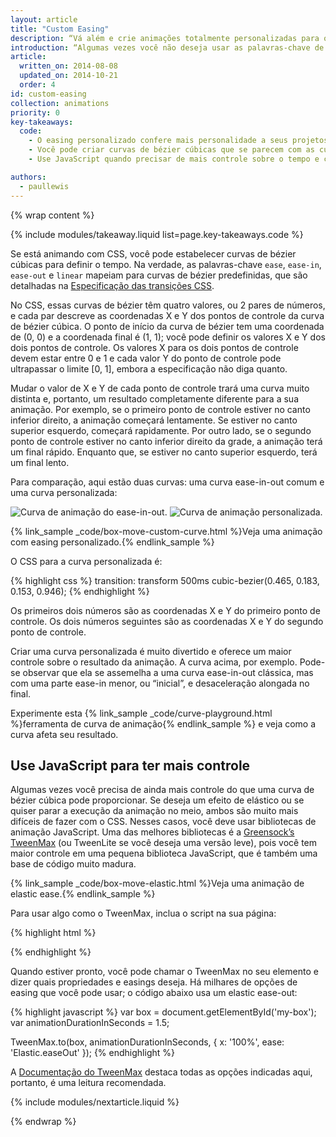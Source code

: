 ```yaml
---
layout: article
title: "Custom Easing"
description: “Vá além e crie animações totalmente personalizadas para os seus projetos."
introduction: “Algumas vezes você não deseja usar as palavras-chave de easing incluídas com o CSS ou usa uma biblioteca de animação baseada em JavaScript. Em ambos os casos, você geralmente pode definir suas próprias curvas (ou equações) o que proporciona maior controle sobre as animações do seu projeto.”
article:
  written_on: 2014-08-08
  updated_on: 2014-10-21
  order: 4
id: custom-easing
collection: animations
priority: 0
key-takeaways:
  code:
    - O easing personalizado confere mais personalidade a seus projetos.
    - Você pode criar curvas de bézier cúbicas que se parecem com as curvas de animação padrão (ease-out, ease-in, etc.), mas com ênfase em locais diferentes.
    - Use JavaScript quando precisar de mais controle sobre o tempo e comportamento da animação, por exemplo, animações elásticas ou saltitantes.

authors:
  - paullewis
---
```

{% wrap content %}

{% include modules/takeaway.liquid list=page.key-takeaways.code %}

Se está animando com CSS, você pode estabelecer curvas de bézier cúbicas para definir o tempo. Na verdade, as palavras-chave `ease`, `ease-in`, `ease-out` e `linear` mapeiam para curvas de bézier predefinidas, que são detalhadas na [Especificação das transições CSS](http://www.w3.org/TR/css3-transitions/).

No CSS, essas curvas de bézier têm quatro valores, ou 2 pares de números, e cada par descreve as coordenadas X e Y dos pontos de controle da curva de bézier cúbica.  O ponto de início da curva de bézier tem uma coordenada de (0, 0) e a coordenada final é (1, 1); você pode definir os valores X e Y dos dois pontos de controle. Os valores X para os dois pontos de controle devem estar entre 0 e 1 e cada valor Y do ponto de controle pode ultrapassar o limite [0, 1], embora a especificação não diga quanto.

Mudar o valor de X e Y de cada ponto de controle trará uma curva muito distinta e, portanto, um resultado completamente diferente para a sua animação. Por exemplo, se o primeiro ponto de controle estiver no canto inferior direito, a animação começará lentamente. Se estiver no canto superior esquerdo, começará rapidamente. Por outro lado, se o segundo ponto de controle estiver no canto inferior direito da grade, a animação terá um final rápido. Enquanto que, se estiver no canto superior esquerdo, terá um final lento.

Para comparação, aqui estão duas curvas: uma curva ease-in-out comum e uma curva personalizada:

<img src="imgs/ease-in-out-markers.png" style="display: inline; max-width: 300px" alt="Curva de animação do ease-in-out." />
<img src="imgs/custom.png" style="display: inline; max-width: 300px" alt="Curva de animação personalizada." />

{% link_sample _code/box-move-custom-curve.html %}Veja uma animação com easing personalizado.{% endlink_sample %}

O CSS para a curva personalizada é:

{% highlight css %}
transition: transform 500ms cubic-bezier(0.465, 0.183, 0.153, 0.946);
{% endhighlight %}

Os primeiros dois números são as coordenadas X e Y do primeiro ponto de controle. Os dois números seguintes são as coordenadas X e Y do segundo ponto de controle.

Criar uma curva personalizada é muito divertido e oferece um maior controle sobre o resultado da animação. A curva acima, por exemplo. Pode-se observar que ela se assemelha a uma curva ease-in-out clássica, mas com uma parte ease-in menor, ou “inicial”, e desaceleração alongada no final.

Experimente esta {% link_sample _code/curve-playground.html %}ferramenta de curva de animação{% endlink_sample %} e veja como a curva afeta seu resultado.

## Use JavaScript para ter mais controle

Algumas vezes você precisa de ainda mais controle do que uma curva de bézier cúbica pode proporcionar. Se deseja um efeito de elástico ou se quiser parar a execução da animação no meio, ambos são muito mais difíceis de fazer com o CSS. Nesses casos, você deve usar bibliotecas de animação JavaScript. Uma das melhores bibliotecas é a [Greensock’s TweenMax](https://github.com/greensock/GreenSock-JS/tree/master/src/minified) (ou TweenLite se você deseja uma versão leve), pois você tem maior controle em uma pequena biblioteca JavaScript, que é também uma base de código muito madura.

{% link_sample _code/box-move-elastic.html %}Veja uma animação de elastic ease.{% endlink_sample %}

Para usar algo como o TweenMax, inclua o script na sua página:

{% highlight html %}
<script src="http://cdnjs.cloudflare.com/ajax/libs/gsap/latest/TweenMax.min.js"></script>
{% endhighlight %}

Quando estiver pronto, você pode chamar o TweenMax no seu elemento e dizer quais propriedades e easings deseja. Há milhares de opções de easing que você pode usar; o código abaixo usa um elastic ease-out:

{% highlight javascript %}
var box = document.getElementById('my-box');
var animationDurationInSeconds = 1.5;

TweenMax.to(box, animationDurationInSeconds, {
  x: '100%',
  ease: 'Elastic.easeOut'
});
{% endhighlight %}

A [Documentação do TweenMax](http://greensock.com/docs/#/HTML5/GSAP/TweenMax/) destaca todas as opções indicadas aqui, portanto, é uma leitura recomendada.


{% include modules/nextarticle.liquid %}

{% endwrap %}
